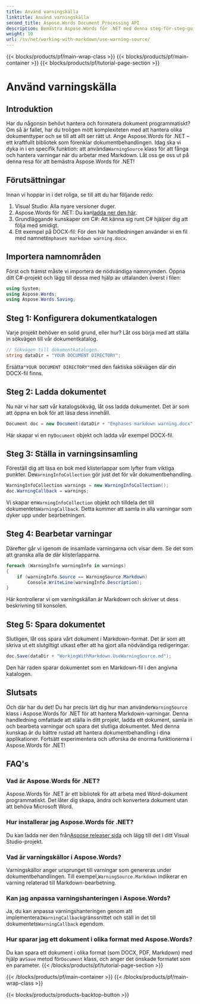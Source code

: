 ```yaml
---
title: Använd varningskälla
linktitle: Använd varningskälla
second_title: Aspose.Words Document Processing API
description: Bemästra Aspose.Words för .NET med denna steg-för-steg-guide om hur du använder klassen WarningSource för att hantera Markdown-varningar. Perfekt för C#-utvecklare.
weight: 10
url: /sv/net/working-with-markdown/use-warning-source/
---
```


{{< blocks/products/pf/main-wrap-class >}}
{{< blocks/products/pf/main-container >}}
{{< blocks/products/pf/tutorial-page-section >}}

# Använd varningskälla

## Introduktion

Har du någonsin behövt hantera och formatera dokument programmatiskt? Om så är fallet, har du troligen mött komplexiteten med att hantera olika dokumenttyper och se till att allt ser rätt ut. Ange Aspose.Words för .NET – ett kraftfullt bibliotek som förenklar dokumentbehandlingen. Idag ska vi dyka in i en specifik funktion: att använda`WarningSource` klass för att fånga och hantera varningar när du arbetar med Markdown. Låt oss ge oss ut på denna resa för att bemästra Aspose.Words för .NET!

## Förutsättningar

Innan vi hoppar in i det roliga, se till att du har följande redo:

1. Visual Studio: Alla nyare versioner duger.
2.  Aspose.Words för .NET: Du kan[ladda ner den här](https://releases.aspose.com/words/net/).
3. Grundläggande kunskaper om C#: Att känna sig runt C# hjälper dig att följa med smidigt.
4.  Ett exempel på DOCX-fil: För den här handledningen använder vi en fil med namnet`Emphases markdown warning.docx`.

## Importera namnområden

Först och främst måste vi importera de nödvändiga namnrymden. Öppna ditt C#-projekt och lägg till dessa med hjälp av uttalanden överst i filen:

```csharp
using System;
using Aspose.Words;
using Aspose.Words.Saving;
```

## Steg 1: Konfigurera dokumentkatalogen

Varje projekt behöver en solid grund, eller hur? Låt oss börja med att ställa in sökvägen till vår dokumentkatalog.

```csharp
// Sökvägen till dokumentkatalogen.
string dataDir = "YOUR DOCUMENT DIRECTORY";
```

 Ersätta`"YOUR DOCUMENT DIRECTORY"`med den faktiska sökvägen där din DOCX-fil finns.

## Steg 2: Ladda dokumentet

Nu när vi har satt vår katalogsökväg, låt oss ladda dokumentet. Det är som att öppna en bok för att läsa dess innehåll.

```csharp
Document doc = new Document(dataDir + "Emphases markdown warning.docx");
```

 Här skapar vi en ny`Document` objekt och ladda vår exempel DOCX-fil.

## Steg 3: Ställa in varningsinsamling

 Föreställ dig att läsa en bok med klisterlappar som lyfter fram viktiga punkter. De`WarningInfoCollection` gör just det för vår dokumentbehandling.

```csharp
WarningInfoCollection warnings = new WarningInfoCollection();
doc.WarningCallback = warnings;
```

 Vi skapar en`WarningInfoCollection` objekt och tilldela det till dokumentets`WarningCallback`. Detta kommer att samla in alla varningar som dyker upp under bearbetningen.

## Steg 4: Bearbetar varningar

Därefter går vi igenom de insamlade varningarna och visar dem. Se det som att granska alla de där klisterlapparna.

```csharp
foreach (WarningInfo warningInfo in warnings)
{
    if (warningInfo.Source == WarningSource.Markdown)
        Console.WriteLine(warningInfo.Description);
}
```

Här kontrollerar vi om varningskällan är Markdown och skriver ut dess beskrivning till konsolen.

## Steg 5: Spara dokumentet

Slutligen, låt oss spara vårt dokument i Markdown-format. Det är som att skriva ut ett slutgiltigt utkast efter att ha gjort alla nödvändiga redigeringar.

```csharp
doc.Save(dataDir + "WorkingWithMarkdown.UseWarningSource.md");
```

Den här raden sparar dokumentet som en Markdown-fil i den angivna katalogen.

## Slutsats

Och där har du det! Du har precis lärt dig hur man använder`WarningSource` klass i Aspose.Words för .NET för att hantera Markdown-varningar. Denna handledning omfattade att ställa in ditt projekt, ladda ett dokument, samla in och bearbeta varningar och spara det slutliga dokumentet. Med denna kunskap är du bättre rustad att hantera dokumentbehandling i dina applikationer. Fortsätt experimentera och utforska de enorma funktionerna i Aspose.Words för .NET!

## FAQ's

### Vad är Aspose.Words för .NET?
Aspose.Words för .NET är ett bibliotek för att arbeta med Word-dokument programmatiskt. Det låter dig skapa, ändra och konvertera dokument utan att behöva Microsoft Word.

### Hur installerar jag Aspose.Words för .NET?
 Du kan ladda ner den från[Aspose releaser sida](https://releases.aspose.com/words/net/) och lägg till det i ditt Visual Studio-projekt.

### Vad är varningskällor i Aspose.Words?
 Varningskällor anger ursprunget till varningar som genereras under dokumentbehandlingen. Till exempel,`WarningSource.Markdown` indikerar en varning relaterad till Markdown-bearbetning.

### Kan jag anpassa varningshanteringen i Aspose.Words?
 Ja, du kan anpassa varningshanteringen genom att implementera`IWarningCallback`gränssnittet och ställ in det till dokumentets`WarningCallback` egendom.

### Hur sparar jag ett dokument i olika format med Aspose.Words?
 Du kan spara ett dokument i olika format (som DOCX, PDF, Markdown) med hjälp av`Save` metod för`Document` klass, och anger det önskade formatet som en parameter.
{{< /blocks/products/pf/tutorial-page-section >}}

{{< /blocks/products/pf/main-container >}}
{{< /blocks/products/pf/main-wrap-class >}}

{{< blocks/products/products-backtop-button >}}

